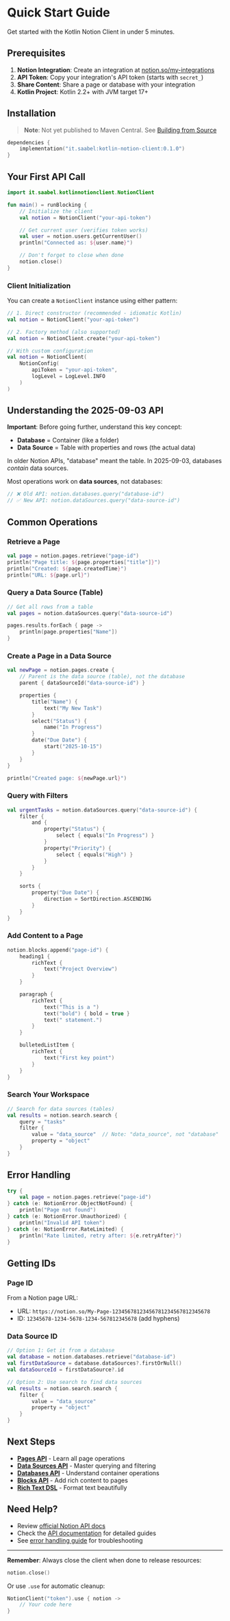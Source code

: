# Quick Start Guide

Get started with the Kotlin Notion Client in under 5 minutes.

## Prerequisites

1. **Notion Integration**: Create an integration at [notion.so/my-integrations](https://www.notion.so/my-integrations)
2. **API Token**: Copy your integration's API token (starts with `secret_`)
3. **Share Content**: Share a page or database with your integration
4. **Kotlin Project**: Kotlin 2.2+ with JVM target 17+

## Installation

> **Note**: Not yet published to Maven Central. See [Building from Source](README.md#building-from-source)

```kotlin
dependencies {
    implementation("it.saabel:kotlin-notion-client:0.1.0")
}
```

## Your First API Call

```kotlin
import it.saabel.kotlinnotionclient.NotionClient

fun main() = runBlocking {
    // Initialize the client
    val notion = NotionClient("your-api-token")

    // Get current user (verifies token works)
    val user = notion.users.getCurrentUser()
    println("Connected as: ${user.name}")

    // Don't forget to close when done
    notion.close()
}
```

### Client Initialization

You can create a `NotionClient` instance using either pattern:

```kotlin
// 1. Direct constructor (recommended - idiomatic Kotlin)
val notion = NotionClient("your-api-token")

// 2. Factory method (also supported)
val notion = NotionClient.create("your-api-token")

// With custom configuration
val notion = NotionClient(
    NotionConfig(
        apiToken = "your-api-token",
        logLevel = LogLevel.INFO
    )
)
```

## Understanding the 2025-09-03 API

**Important**: Before going further, understand this key concept:

- **Database** = Container (like a folder)
- **Data Source** = Table with properties and rows (the actual data)

In older Notion APIs, "database" meant the table. In 2025-09-03, databases *contain* data sources.

Most operations work on **data sources**, not databases:

```kotlin
// ❌ Old API: notion.databases.query("database-id")
// ✅ New API: notion.dataSources.query("data-source-id")
```

## Common Operations

### Retrieve a Page

```kotlin
val page = notion.pages.retrieve("page-id")
println("Page title: ${page.properties["title"]}")
println("Created: ${page.createdTime}")
println("URL: ${page.url}")
```

### Query a Data Source (Table)

```kotlin
// Get all rows from a table
val pages = notion.dataSources.query("data-source-id")

pages.results.forEach { page ->
    println(page.properties["Name"])
}
```

### Create a Page in a Data Source

```kotlin
val newPage = notion.pages.create {
    // Parent is the data source (table), not the database
    parent { dataSourceId("data-source-id") }

    properties {
        title("Name") {
            text("My New Task")
        }
        select("Status") {
            name("In Progress")
        }
        date("Due Date") {
            start("2025-10-15")
        }
    }
}

println("Created page: ${newPage.url}")
```

### Query with Filters

```kotlin
val urgentTasks = notion.dataSources.query("data-source-id") {
    filter {
        and {
            property("Status") {
                select { equals("In Progress") }
            }
            property("Priority") {
                select { equals("High") }
            }
        }
    }

    sorts {
        property("Due Date") {
            direction = SortDirection.ASCENDING
        }
    }
}
```

### Add Content to a Page

```kotlin
notion.blocks.append("page-id") {
    heading1 {
        richText {
            text("Project Overview")
        }
    }

    paragraph {
        richText {
            text("This is a ")
            text("bold") { bold = true }
            text(" statement.")
        }
    }

    bulletedListItem {
        richText {
            text("First key point")
        }
    }
}
```

### Search Your Workspace

```kotlin
// Search for data sources (tables)
val results = notion.search.search {
    query = "tasks"
    filter {
        value = "data_source"  // Note: "data_source", not "database"
        property = "object"
    }
}
```

## Error Handling

```kotlin
try {
    val page = notion.pages.retrieve("page-id")
} catch (e: NotionError.ObjectNotFound) {
    println("Page not found")
} catch (e: NotionError.Unauthorized) {
    println("Invalid API token")
} catch (e: NotionError.RateLimited) {
    println("Rate limited, retry after: ${e.retryAfter}")
}
```

## Getting IDs

### Page ID

From a Notion page URL:
- URL: `https://notion.so/My-Page-12345678123456781234567812345678`
- ID: `12345678-1234-5678-1234-567812345678` (add hyphens)

### Data Source ID

```kotlin
// Option 1: Get it from a database
val database = notion.databases.retrieve("database-id")
val firstDataSource = database.dataSources?.firstOrNull()
val dataSourceId = firstDataSource?.id

// Option 2: Use search to find data sources
val results = notion.search.search {
    filter {
        value = "data_source"
        property = "object"
    }
}
```

## Next Steps

- **[Pages API](docs/pages.md)** - Learn all page operations
- **[Data Sources API](docs/data-sources.md)** - Master querying and filtering
- **[Databases API](docs/databases.md)** - Understand container operations
- **[Blocks API](docs/blocks.md)** - Add rich content to pages
- **[Rich Text DSL](docs/rich-text-dsl.md)** - Format text beautifully

## Need Help?

- Review [official Notion API docs](https://developers.notion.com/)
- Check the [API documentation](docs/) for detailed guides
- See [error handling guide](docs/error-handling.md) for troubleshooting

---

**Remember**: Always close the client when done to release resources:

```kotlin
notion.close()
```

Or use `.use` for automatic cleanup:

```kotlin
NotionClient("token").use { notion ->
    // Your code here
}
```
